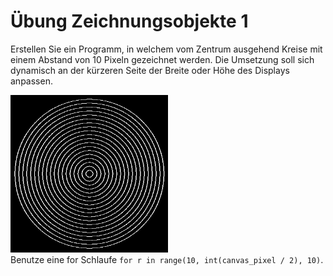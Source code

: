 # Übung Zeichnungsobjekte 1

Erstellen Sie ein Programm, in welchem vom Zentrum ausgehend Kreise mit einem Abstand von 10 Pixeln gezeichnet werden.
Die Umsetzung soll sich dynamisch an der kürzeren Seite der Breite oder Höhe des Displays anpassen.

<img src="img/solution.png" width="50%">

<div class='hint'>
    Benutze eine for Schlaufe <code>for r in range(10, int(canvas_pixel / 2), 10)</code>.
</div>
